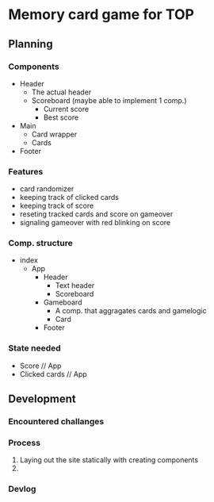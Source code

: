 # Memory card game for TOP
## Planning 
### Components
- Header
  - The actual header
  - Scoreboard (maybe able to implement 1 comp.)
    - Current score
    - Best score
- Main 
  - Card wrapper
  - Cards
- Footer

### Features
- card randomizer
- keeping track of clicked cards
- keeping track of score
- reseting tracked cards and score on gameover
- signaling gameover with red blinking on score

### Comp. structure
- index
  - App
    - Header
      - Text header
      - Scoreboard
    - Gameboard
      - A comp. that aggragates cards and gamelogic
      - Card
    - Footer

### State needed
- Score // App
- Clicked cards // App


## Development
### Encountered challanges

### Process
1. Laying out the site statically with creating components
2. 

### Devlog
